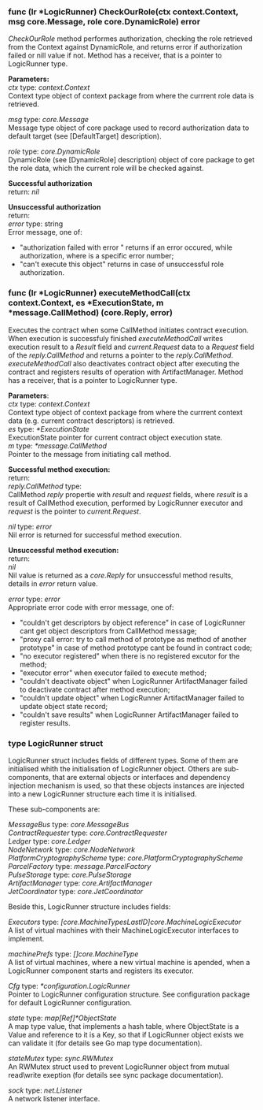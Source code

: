 ### func (lr *LogicRunner) CheckOurRole(ctx context.Context, msg core.Message, role core.DynamicRole) error

*CheckOurRole* method performes authorization, checking the role retrieved from the Context against DynamicRole, 
and returns error if authorization failed or nill value if not. Method has a receiver, that is a pointer to 
LogicRunner type.
  
**Parameters:**  
*ctx* type: *context.Context*  
Context type object of context package from where the currrent role data is retrieved.

*msg* type: *core.Message*  
Message type object of core package used to record authorization data to default target (see [DefaultTarget] description).

*role* type: *core.DynamicRole*  
DynamicRole (see [DynamicRole] description) object of core package to get the role data, which the current role will be checked against.

**Successful authorization**  
return: *nil*

**Unsuccessful authorization**  
return:  
*error* type: string  
Error message, one of:  
* "authorization failed with error <error>" returns if an error occured, while authorization, 
where <error> is a specific error number;
* "can't execute this object" returns in case of unsuccessful role authorization.

### func (lr *LogicRunner) executeMethodCall(ctx context.Context, es *ExecutionState, m *message.CallMethod) (core.Reply, error)  
Executes the contract when some CallMethod initiates contract execution. 
When execution is successfuly finished *executeMethodCall* writes execution result to a *Result* field 
and *current.Request* data to a *Request* field of the *reply.CallMethod* and returns a pointer to the 
*reply.CallMethod*. *executeMethodCall* also deactivates contract object after executing the contract 
and registers results of operation with ArtifactManager. Method has a receiver, that is a pointer to LogicRunner type.

**Parameters**:  
*ctx* type: *context.Context*  
 Context type object of context package from where the currrent context data (e.g. current contract descriptors) 
 is retrieved.  
*es* type: *\*ExecutionState*  
 ExecutionState pointer for current contract object execution state.  
*m* type: *\*message.CallMethod*  
 Pointer to the message from initiating call method. 

**Successful method execution:**  
return:  
*reply.CallMethod* type:  
CallMethod *reply* propertie with *result* and *request* fields, where *result* is a result of CallMethod execution, performed by LogicRunner executor and *request* is the pointer to *current.Request*.

*nil* type: *error*   
Nil error is returned for successful method execution.	
	
**Unsuccessful method execution:**  
return:  
*nil*   
Nil value is returned as a *core.Reply* for unsuccessful method results, details in *error* return value. 
			
*error* type: *error*   
Appropriate error code with error message, one of:  
* "couldn't get descriptors by object reference" in case of LogicRunner cant get object descriptors from CallMethod message; 
* "proxy call error: try to call method of prototype as method of another prototype" in case of method prototype cant be found in contract code;
* "no executor registered"	when there is no registered excutor for the method;
* "executor error" when executor failed to execute method;
* "couldn't deactivate object" when LogicRunner ArtifactManager failed to deactivate contract after method execution; 
* "couldn't update object" when LogicRunner ArtifactManager failed to update object state record;
* "couldn't save results" when LogicRunner ArtifactManager failed to register results.

### type LogicRunner struct

LogicRunner struct includes fields of different types. Some of them are initialised whith the initialisation of 
LogicRunner object. Others are sub-components, that are external objects or interfaces and dependency injection mechanism
is used, so that these objects instances are injected into a new LogicRunner structure each time it is initialised.

These sub-components are:

*MessageBus*                 type: *core.MessageBus*                 
*ContractRequester*          type: *core.ContractRequester*          
*Ledger*                     type: *core.Ledger*                     
*NodeNetwork*                type: *core.NodeNetwork*                
*PlatformCryptographyScheme* type: *core.PlatformCryptographyScheme* 
*ParcelFactory*              type: *message.ParcelFactory*           
*PulseStorage*               type: *core.PulseStorage*               
*ArtifactManager*            type: *core.ArtifactManager*            
*JetCoordinator*             type: *core.JetCoordinator*

Beside this, LogicRunner structure includes fields:  

*Executors* type: *[core.MachineTypesLastID]core.MachineLogicExecutor*  
A list of virtual machines with their MachineLogicExecutor interfaces to implement. 

*machinePrefs* type: *[]core.MachineType*  
A list of virtual machines, where a new virtual machine is apended, when a LogicRunner component starts and registers its 	executor.  

*Cfg* type: *\*configuration.LogicRunner*  
Pointer to LogicRunner configuration structure. See configuration package for default LogicRunner configuration.

*state* type: *map[Ref]\*ObjectState*  
A map type value, that implements a hash table, where ObjectState is a Value and reference to it is a Key, so that if LogicRunner object exists we can validate it (for details see Go map type documentation).

*stateMutex* type: *sync.RWMutex*  
An RWMutex struct used to prevent LogicRunner object from mutual read\write exeption (for details see sync package documentation).  

*sock* type: *net.Listener*  
A network listener interface.
	
